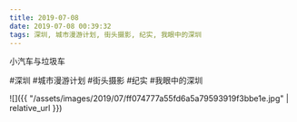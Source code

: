 ```yaml
---
title: 2019-07-08
date: 2019-07-08 00:39:32
tags: 深圳, 城市漫游计划, 街头摄影, 纪实, 我眼中的深圳
---
```


<p>小汽车与垃圾车</p>

#深圳 #城市漫游计划 #街头摄影 #纪实 #我眼中的深圳

![]({{ "/assets/images/2019/07/ff074777a55fd6a5a79593919f3bbe1e.jpg" | relative_url }})
